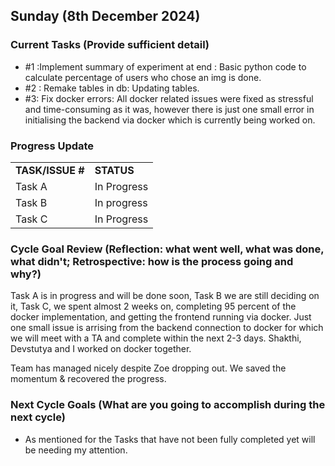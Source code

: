 ## Sunday (8th December 2024)



### Current Tasks (Provide sufficient detail)
  * #1 :Implement summary of experiment at end : Basic python code to calculate percentage of users who chose an img is done. 
  * #2 : Remake tables in db: Updating tables.
  * #3: Fix docker errors: All docker related issues were fixed as stressful and time-consuming as it was, however there is just one small error in initialising the backend via docker which is currently being worked on.



### Progress Update 
<table>
    <tr>
        <td><strong>TASK/ISSUE #</strong>
        </td>
        <td><strong>STATUS</strong>
        </td>
    </tr>
    <tr>
        <!-- Task/Issue # -->
        <td>Task A
        </td>
        <!-- Status -->
        <td>In Progress
        </td>
    </tr>
    <tr>
        <!-- Task/Issue # -->
        <td>Task B
        </td>
        <!-- Status -->
        <td>In progress
        </td>
    </tr>
     <tr>
        <!-- Task/Issue # -->
        <td>Task C
        </td>
        <!-- Status -->
        <td>In Progress
        </td>
    </tr>
       
</table>

### Cycle Goal Review (Reflection: what went well, what was done, what didn't; Retrospective: how is the process going and why?)
Task A is in progress and will be done soon, Task B we are still deciding on it, Task C, we spent almost 2 weeks on, completing 95 percent of the docker implementation, and getting the frontend running via docker. Just one small issue is arrising from the backend connection to docker for which we will meet with a TA and complete within the next 2-3 days. Shakthi, Devstutya and I worked on docker together.

Team has managed nicely despite Zoe dropping out. We saved the momentum & recovered the progress.
### Next Cycle Goals (What are you going to accomplish during the next cycle)
  * As mentioned for the Tasks that have not been fully completed yet will be needing my attention.

